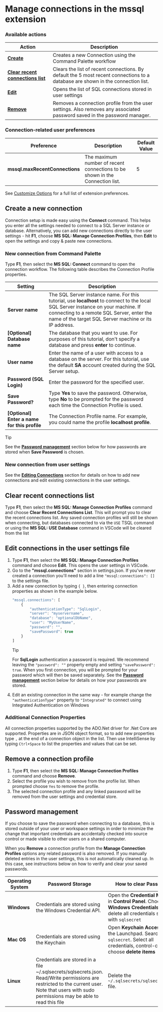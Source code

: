# Manage connections in the **mssql** extension

### Available actions

| Action | Description |
|-----|-----|
| [**Create**](#create-a-new-connection) | Creates a new Connection using the Command Palette workflow |
| [**Clear recent connections list**](#clear-recent-connections-list) | Clears the list of recent connections. By default the 5 most recent connections to a database are shown in the connection list.  |
| [**Edit**](#edit)  | Opens the list of SQL connections stored in user settings |
| [**Remove**](#remove-a-connection-profile)  | Removes a connection profile from the user settings. Also removes any associated password saved in the password manager.  |

### Connection-related user preferences

| Preference | Description | Default Value |
|-----|-----|-----|
| **mssql.maxRecentConnections** | The maximum number of recent connections to be shown in the Connection list. | 5 |

See [Customize Options](customize-options) for a full list of extension preferences.

## Create a new connection
Connection setup is made easy using the **Connect** command. This helps you enter all the settings needed to connect to a SQL Server instance or database. 
Alternatively, you can add new connections directly to the user settings - hit **F1**, choose **MS SQL: Manage Connection Profiles**, then **Edit** to open the settings and copy & paste new connections.

### New connection from Command Palette
Type **F1**, then select the **MS SQL: Connect** command to open the connection workflow.
The following table describes the Connection Profile properties.

| Setting | Description |
|-----|-----|
| **Server name** | The SQL Server instance name. For this tutorial, use **localhost** to connect to the local SQL Server instance on your machine. If connecting to a remote SQL Server, enter the name of the target SQL Server machine or its IP address. |
| **[Optional] Database name** | The database that you want to use. For purposes of this tutorial, don't specify a database and press **enter** to continue. |
| **User name** | Enter the name of a user with access to a database on the server. For this tutorial, use the default **SA** account created during the SQL Server setup. |
| **Password (SQL Login)** | Enter the password for the specified user. | 
| **Save Password?** | Type **Yes** to save the password. Otherwise, type **No** to be prompted for the password each time the Connection Profile is used. |
| **[Optional] Enter a name for this profile** | The Connection Profile name. For example, you could name the profile **localhost profile**. |

> [!TIP] 
> See the [**Password management**](#password-management) section below for how passwords are stored when **Save Password** is chosen. 

### New connection from user settings
See the [**Editing Connections**](#edit-connections-in-the-user-settings-file) section for details on how to add new connections and edit existing connections in the user settings. 

## Clear recent connections list
Type **F1**, then select the **MS SQL: Manage Connection Profiles** command and choose **Clear Recent Connections List**. This will prompt you to clear the recent connections list.
Any saved connection profiles will still be shown when connecting, but databases connected to via the `USE` TSQL command or using the **MS SQL: USE Database** command in VSCode will
be cleared from the list

## Edit connections in the user settings file
1. Type **F1**, then select the **MS SQL: Manage Connection Profiles** command and choose **Edit**. This opens the user settings in VSCode.
2. Go to the **"mssql.connections"** section in settings.json. If you've never created a connection you'll need to add a line `"mssql:connections": []` to the settings file.
3. Add a new connection by typing `{ }`, then entering connection properties as shown in the example below. 
    ```javascript
    "mssql.connections": [
        {
            "authenticationType": "SqlLogin",
            "server": "myservername",
            "database": "optionalDbName",
            "user": "MyUserName",
            "password": "",
            "savePassword": true
        }
    ]
    ```
   > [!TIP] 
   > For **SqlLogin** authentication a password is required. We recommend leaving the `"password": ""` property empty and setting `"savePassword": true`. When you first connection, you will be prompted for your password which will then be
   saved separately. See the [**Password management**](#password-management) section below for details on how your passwords are stored.
4. Edit an existing connection in the same way - for example change the `"authenticationType"` property to `"Integrated"` to connect using Integrated Authentication on Windows 

### Additional Connection Properties
All connection properties supported by the ADO.Net driver for .Net Core are supported. 
Properties are in JSON object format, so to add new properties type `,` at the end of a connection object in the list.
Then use IntelliSense by typing `Ctrl+Space` to list the properties and values that can be set.

## Remove a connection profile
1. Type **F1**, then select the **MS SQL: Manage Connection Profiles** command and choose **Remove**. 
2. Select the profile you wish to remove from the profile list. When prompted choose `Yes` to remove the profile.
3. The selected connection profile and any linked password will be removed from the user settings and credential store.

## Password management
If you choose to save the password when connecting to a database, this is stored outside of your user or workspace settings in order to minimize the change that 
important credentials are accidentally checked into source control or made visible to other users on a shared computer. 

When you **Remove** a connection profile from the **Manage Connection Profiles** options any related password is also removed. 
If you manually deleted entries in the user settings, this is not automatically cleaned up. In this case, see instructions below on how to verify and clear your saved passwords.

| Operating System | Password Storage | How to clear Passwords |
|-----|-----| -----|
| **Windows** | Credentials are stored using the Windows Credential API. | Open the **Credential Manager** in **Control Panel**. Choose **Windows Credentials** and delete all credentials starting with `sqlsecret` |
| **Mac OS** | Credentials are stored using the Keychain | Open **Keychain Access** from the Launchpad. Search for `sqlsecret`. Select all credentials, control-click and choose **delete items** |
| **Linux** | Credentials are stored in a file ~/.sqlsecrets/sqlsecrets.json. Read/Write permissions are restricted to the current user. Note that users with sudo permissions may be able to read this file | Delete the `~/.sqlsecrets/sqlsecrets.json` file. |
